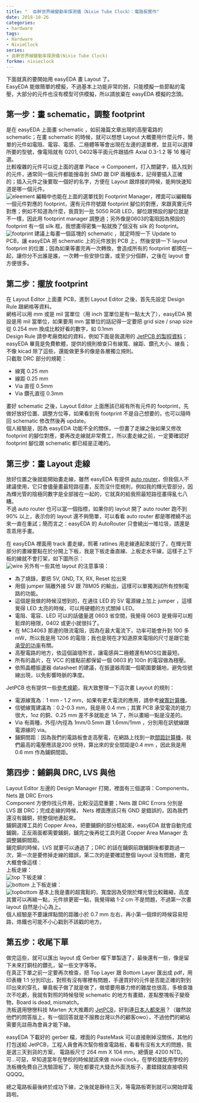 ```yaml
---
title: "  自幹世界線變動率探測儀（Nixie Tube Clock）：電路板實作"
date: 2018-10-26
categories:
- hardware
tags:
- Hardware
- NixieClock
series:
- 自幹世界線變動率探測儀(Nixie Tube Clock)
forkme: nixieclock
---
```


下面就真的要開始用 easyEDA 畫 Layout 了。  
EasyEDA 能做簡單的模擬，不過基本上功能非常的弱，只能模擬一些節點的電壓，大部分的元件也沒有模型可供模擬，所以請放棄在 easyEDA 模擬的念頭。  
<!--more-->

## 第一步：畫 schematic，調整 footprint

是在 easyEDA 上面畫 schematic ，如前幾篇文章出現的高壓電路的 schematic；在畫 schematic 的時候，就可以想想 Layout 大概要用什麼元件，簡單的元件如電阻、電容、電感、二極體等等會出現在左邊的選單裡，並且可以選擇所要的型號，像電阻就有 0201, 0402等平面元件跟插件 Axial 0.3-1.2 等 16 種可選。  
比較複雜的元件可以從上面的選單 Place -> Component，打入關鍵字，插入找到的元件，通常同一個元件都能搜尋到 SMD 跟 DIP 兩種版本，記得要插入正確的；插入元件之後要取一個好的名字，方便在 Layout 跟焊接的時候，能夠快速知道是哪一個元件。  
![eleement](/images/nixie/selectelement.png)
編輯中也能在上面的選單找到 Footprint Manager，裡面可以編輯每一個元件對應的 footprint，還有元件符號跟 footprint 腳位的對應，來跟真實元件對應；例如不知道為什麼，我買到一批 5050 RGB LED，腳位跟預設的腳位就是不一樣，因此用 footprint manager 調整過；另外像是0603的電阻因為預設的 footprint 有一個 silk 框，我想畫得密集一點就換了個沒有 silk 的 footprint。  
![footprint](/images/nixie/footprintmanager.png)
建議上每畫一個區塊的 schematic ，就定時按一下 Update to PCB，讓 easyEDA 把 schematic 上的元件放到 PCB 上，然後安排一下 layout footprint 的位置；因為如果等畫完再一次轉換，會造成所有的 footprint 都擠在一起，讓你分不出誰是誰，一次轉一些安排位置，或至少分個群，之後在 layout 會方便很多。  

## 第二步：擺放 footprint

在 Layout Editor 上面畫 PCB，進到 Layout Editor 之後，首先先設定 Design Rule 跟網格等資料。  
網格可以用 mm 或是 mil 當單位（用 inch 當單位是有一點太大了），easyEDA 預設是用 mil 當單位，如果要用 mm 當單位的話記得一定要把 grid size / snap size 從 0.254 mm 換成比較好看的數字，如 0.1mm  
Design Rule 請參考廠商給的資料，例如下面是我選用的 [JetPCB 的製程資料](http://tw.jetpcb.com/Cht/Document/PCB%E8%A3%BD%E4%BD%9C%E8%A6%8F%E7%AF%84.pdf)；easyEDA 畢竟是免費軟體，提供的規則檢查只有線寬、線距、鑽孔大小、線長；不像 kicad 除了這些，還能做更多的像是各層獨立規則。  
只截取 DRC 部分的規範：  

* 線寬 0.25 mm
* 線距 0.25 mm
* Via 直徑 0.5mm
* Via 鑽孔直徑 0.3mm

畫好 schematic 之後，Layout Editor 上面應該已經有所有元件的 footprint，先做好放好位置、調整方位等，如果看到有 footprint 不是自己想要的，也可以隨時回 schematic 修改然後再 update。  
個人經驗是，因為 easyEDA 功能不全的關係，一但畫了走線之後如果又修改 footprint 的腳位對應，要再改走線就非常費工，所以畫走線之前，一定要確認好 footprint 腳位跟 schematic 都已經是正確的。  

## 第三步：畫 Layout 走線

放好位置之後就能開始畫走線，雖然 easyEDA 有提供 [auto router](https://docs.easyeda.com/en/PCB/Route/index.html)，但我個人不建議使用，它只會儘量畫最短路徑畫，反而沒什麼規則，例如我的輝光管部分，因為輝光管的陰極同數字是全部接在一起的，它就真的給我照最短路徑畫得亂七八糟。  
不過 auto router 也可以當一個指標，如果你的 layout 開了 auto router 跑不到 90% 以上，表示你的 layout 還不夠簡單，可以看看 auto router 都是哪裡繞不出來一直在重試；簡而言之：easyEDA 的 AutoRouter 只會繞出一堆垃圾，請還是乖乖用手畫。  

在 easyEDA 裡面用 track 畫走線，照著 ratlines 用走線連起來就行了，在輝光管部分的畫線要點在於分開上下板，我是下板走垂直線、上板走水平線，這樣子上下板的線就不會打架，如下圖所示：  
![wire](wiring.png)
另外有一些其他 layout 的注意事項：  

* 為了燒錄，要把 5V, GND, TX, RX, Reset 拉出來
* 用個 jumper 隔離外接 5V 跟 78M05 的輸出，這樣可以單獨測試所有控制電路的功能。
* 這個是我做的時候沒想到的，在通往 LED 的 5V 電源線上加上 jumper ，這樣覺得 LED 太亮的時候，可以用硬體的方式關掉 LED。
* 電阻、電容、LED 可以的話儘量選 0603 省空間，我覺得 0603 是覺得可以輕鬆焊的極限，0402 或更小就很抖了。
* 在 MC34063 那邊的限流電阻，因為在最大電流下，功率可能會升到 100 多 mW，所以我是用 1206 的電阻；我也是現在才知道原來電阻的尺寸是跟它能[承受的功率](http://www.resistorguide.com/resistor-sizes-and-packages/)有關。
* 高壓電路的地方，依這個論壇所言，讓電感與二極體還有MOS位置最短。
* 所有的晶片，在 VCC 的接點前都保留一個 0603 約 100n 的電容做為穩壓。
* 依照晶體振盪器 datasheet 的建議，在振盪器周圍一個範圍要鋪地，避免信號線出現，以免影響時脈的準度。

JetPCB 也有提供一些[參考規範](http://tw.jetpcb.com/Cht/Document/%E9%9B%B6%E4%BB%B6%E4%BD%88%E7%BD%AE%E6%B3%A8%E6%84%8F%E4%BA%8B%E9%A0%85.pdf)，我大致整理一下這次畫 Layout 的規則：  

* 電源線寬為︰1 mm - 1.2 mm，如果有更大電流的應用，請參考[線寬計算機](http://circuitcalculator.com/wordpress/2006/01/31/pcb-trace-width-calculator/)。
* 信號線寬建議為︰0.2-0.3 mm，我是用 0.4 mm；其實 PCB 承受電流的能力很大，1oz 的銅、0.25 mm 差不多就能走 1A 了，所以畫細一點是沒差的。
* Via 有兩種，外徑/內徑為 1mm/0.5mm 跟 1.6mm/1mm ，分別用在訊號線跟電源線的 via。
* 鋪銅間距：因為我們的電路板會走高壓電，在網路上找到一款[間距計算機](https://www.smps.us/pcbtracespacing.html)，我們最高的電壓應該是200 伏特，算出來的安全間距是0.4 mm ，因此我是用 0.6 mm 作為鋪銅間距。

## 第四步：鋪銅與 DRC, LVS 與他

Layout Editor 左邊的 Design Manager 打開，裡面有三個選項：Components，Nets 跟 DRC Errors  
Component 方便你找元件用，比較沒這麼重要；Nets 跟 DRC Errors 分別是 LVS 跟 DRC；完成走線的時候， Nets 裡面應該只有 GND 是錯誤的，因為我們還沒有鋪銅，把整個地連起來。  
鋪銅選擇工具的 Copper Area，把要鋪銅的部分框起來，easyEDA 就會自動完成鋪鋼，正反兩面都需要鋪銅，鋪完之後再從工具列選 Copper Area Manager 去調整鋪銅間距。  
鋪完銅的時候，LVS 就要可以通過了；DRC 的話在鋪銅前跟鋪銅後都要跑過一次，第一次是要修掉走線的錯誤，第二次的是要確認整個 layout 沒有問題，畫完大概會像這樣：  
上板走線：  
![top](/images/nixie/top.png)
下板走線：  
![bottom](/images/nixie/bottom.png)
上下板走線：  
![topbottom](/images/nixie/topbottom.png)
基本上我是畫的超寬鬆的，寬度因為受限於輝光管比較難縮，高度其實可以再縮一點，元件排更密一點，我覺得縮 1-2 cm 不是問題，不過第一次畫 layout 自然是小心為上。  
個人經驗是不要讓焊點間的距離小於 0.7 mm 左右，再小第一個焊的時候容易短路，烙鐵也可能不小心戳到不該戳的地方。  

## 第五步：收尾下單

做完這些，就可以匯出 layout 成 Gerber 檔下單製造了，最後還有一些，像是留下未來打銅柱的鑽孔，留一些文字等等。  
在真正下單之前一定要再次檢查，把 Top Layer 跟 Bottom Layer 匯出成 pdf，用印表機 1:1 分別印出，對照有沒有哪裡有問題，手邊買好的元件是否能正確的對到印出來的穿孔，畢竟板子做了就是做了，做壞要用暴力修的難度也很高，多檢查幾次不吃虧，我就有對照的時候發現 schematic 的地方有畫錯，差點整塊板子變廢物，Board is dead, mismatch。  
洗板選用戀戀科技 Marten 大大推薦的 [JetPCB](http://tw.jetpcb.com/)，好到連[日本人都來用](http://www.narimatsu.net/blog/?p=8826)？（雖然說他們的問答版上，有一個回答就是不服務台灣以外的顧客owo），不過他們的網站需要先註冊為會員才能下線。  

easyEDA 下載好的 gerber 檔，裡面的 PasteMask 可以直接刪掉沒關係，其他的打包送給 JetPCB，工程人員會再次幫你檢查電路板，看看有沒有太大的問題，我是選三天到貨的方案， 電路板尺寸 264 mm X 104 mm，總價是 4200 NTD。  
可…可惡，早知道當年在學校的時候就該來做 nixie clock，在學校就能用學校的洗板機免費自己洗驗證板了，現在都要花大錢去外面洗板子，畫錯錢就直接噴飛QQQQ。  

總之電路板最後終於成功下線，之後就是靜待三天，等電路板寄到就可以開始焊電路啦。
